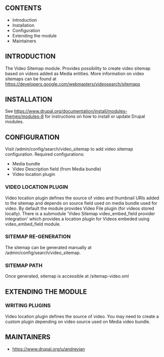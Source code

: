 ## CONTENTS ##

 * Introduction
 * Installation
 * Configuration
 * Extending the module
 * Maintainers

 ## INTRODUCTION ##

 The Video Sitemap module. Provides possibility to create video sitemap based on videos added as Media entities. 
 More information on video sitemaps can be found at
 https://developers.google.com/webmasters/videosearch/sitemaps

 ## INSTALLATION ##

 See https://www.drupal.org/documentation/install/modules-themes/modules-8
 for instructions on how to install or update Drupal modules.

 ## CONFIGURATION ##

 Visit /admin/config/search/video_sitemap to add video sitemap configuration.
 Required configurations:
 * Media bundle
 * Video Description field (from Media bundle)
 * Video location plugin

 ### VIDEO LOCATION PLUGIN ###
 Video location plugin defines the source of video and thumbnail URIs added 
 to the sitemap and depends on source field used on media bundle used for video.
 By default the module provides Video File plugin (for videos stored locally).
 There is a submodule 'Video Sitemap video_embed_field provider integration' 
 which provides a location plugin for Videos embeded using video_embed_field module.

 ### SITEMAP RE-GENERATION ###
 The sitemap can be generated manually at /admin/config/search/video_sitemap. 

 ### SITEMAP PATH ###
 Once generated, sitemap is accessible at /sitemap-video.xml

 ## EXTENDING THE MODULE ##

 ### WRITING PLUGINS ###
 Video location plugin defines the source of video. You may need to create a custom
 plugin depending on video source used on Media video bundle.

 ## MAINTAINERS ##
 * https://www.drupal.org/u/andreyjan
